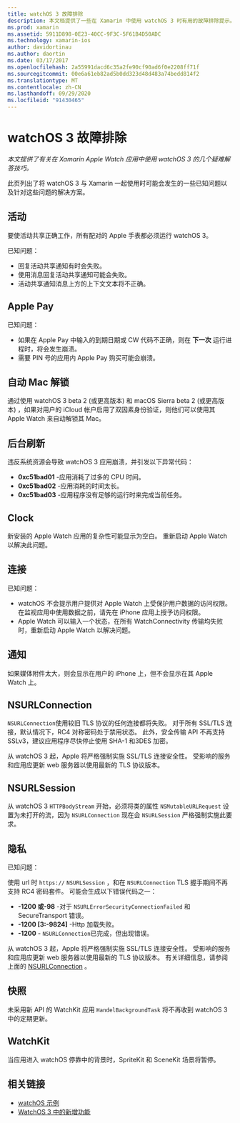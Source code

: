 ```yaml
---
title: watchOS 3 故障排除
description: 本文档提供了一些在 Xamarin 中使用 watchOS 3 时有用的故障排除提示。 与活动、Apple Pay、背景刷新、NSURLConnection、隐私等相关的技巧。
ms.prod: xamarin
ms.assetid: 5911D898-0E23-40CC-9F3C-5F61B4D50ADC
ms.technology: xamarin-ios
author: davidortinau
ms.author: daortin
ms.date: 03/17/2017
ms.openlocfilehash: 2a55991dacd6c35a2fe90cf90ad6f0e2208ff71f
ms.sourcegitcommit: 00e6a61eb82ad5b0dd323d48d483a74bedd814f2
ms.translationtype: MT
ms.contentlocale: zh-CN
ms.lasthandoff: 09/29/2020
ms.locfileid: "91430465"
---
```

# <a name="watchos-3-troubleshooting"></a>watchOS 3 故障排除

_本文提供了有关在 Xamarin Apple Watch 应用中使用 watchOS 3 的几个疑难解答技巧。_

此页列出了将 watchOS 3 与 Xamarin 一起使用时可能会发生的一些已知问题以及针对这些问题的解决方案。

## <a name="activities"></a>活动

要使活动共享正确工作，所有配对的 Apple 手表都必须运行 watchOS 3。

已知问题：

- 回复活动共享通知有时会失败。
- 使用消息回复活动共享通知可能会失败。
- 活动共享通知消息上方的上下文文本将不正确。

## <a name="apple-pay"></a>Apple Pay

已知问题：

- 如果在 Apple Pay 中输入的到期日期或 CW 代码不正确，则在 **下一次** 运行进程时，将会发生崩溃。
- 需要 PIN 号的应用内 Apple Pay 购买可能会崩溃。

## <a name="auto-mac-unlock"></a>自动 Mac 解锁

通过使用 watchOS 3 beta 2 (或更高版本) 和 macOS Sierra beta 2 (或更高版本) ，如果对用户的 iCloud 帐户启用了双因素身份验证，则他们可以使用其 Apple Watch 来自动解锁其 Mac。

## <a name="background-refresh"></a>后台刷新

违反系统资源会导致 watchOS 3 应用崩溃，并引发以下异常代码：

- **0xc51bad01** -应用消耗了过多的 CPU 时间。
- **0xc51bad02** -应用消耗的时间太长。
- **0xc51bad03** -应用程序没有足够的运行时来完成当前任务。

## <a name="clock"></a>Clock

新安装的 Apple Watch 应用的复杂性可能显示为空白。 重新启动 Apple Watch 以解决此问题。

## <a name="connectivity"></a>连接

已知问题：

- watchOS 不会提示用户提供对 Apple Watch 上受保护用户数据的访问权限。 在监视应用中使用数据之前，请先在 iPhone 应用上授予访问权限。
- Apple Watch 可以输入一个状态，在所有 WatchConnectivity 传输均失败时，重新启动 Apple Watch 以解决问题。

## <a name="notifications"></a>通知

如果媒体附件太大，则会显示在用户的 iPhone 上，但不会显示在其 Apple Watch 上。

## <a name="nsurlconnection"></a>NSURLConnection

`NSURLConnection`使用较旧 TLS 协议的任何连接都将失败。 对于所有 SSL/TLS 连接，默认情况下，RC4 对称密码处于禁用状态。 此外，安全传输 API 不再支持 SSLv3，建议应用程序尽快停止使用 SHA-1 和3DES 加密。

从 watchOS 3 起，Apple 将严格强制实施 SSL/TLS 连接安全性。 受影响的服务和应用应更新 web 服务器以使用最新的 TLS 协议版本。

## <a name="nsurlsession"></a>NSURLSession

从 watchOS 3 `HTTPBodyStream` 开始，必须将类的属性 `NSMutableURLRequest` 设置为未打开的流，因为 `NSURLConnection` 现在会 `NSURLSession` 严格强制实施此要求。

## <a name="privacy"></a>隐私

已知问题：

使用 url 时 `https://` `NSURLSession` ，和在 `NSURLConnection` TLS 握手期间不再支持 RC4 密码套件。 可能会生成以下错误代码之一：

- **-1200 或-98** -对于 `NSURLErrorSecurityConnectionFailed` 和 SecureTransport 错误。
- **-1200 [3:-9824]** -Http 加载失败。
- **-1200**  -  `NSURLConnection`已完成，但出现错误。

从 watchOS 3 起，Apple 将严格强制实施 SSL/TLS 连接安全性。 受影响的服务和应用应更新 web 服务器以使用最新的 TLS 协议版本。 有关详细信息，请参阅上面的 [NSURLConnection](#nsurlconnection) 。

## <a name="snapshots"></a>快照

未采用新 API 的 WatchKit 应用 `HandelBackgroundTask` 将不再收到 watchOS 3 中的定期更新。 

## <a name="watchkit"></a>WatchKit

当应用进入 watchOS 停靠中的背景时，SpriteKit 和 SceneKit 场景将暂停。

## <a name="related-links"></a>相关链接

- [watchOS 示例](/samples/browse/?products=xamarin&term=Xamarin.iOS%2bwatchOS)
- [WatchOS 3 中的新增功能](https://developer.apple.com/library/prerelease/content/releasenotes/General/WhatsNewInwatchOS/Articles/watchOS3.html#//apple_ref/doc/uid/TP40017085-SW1)